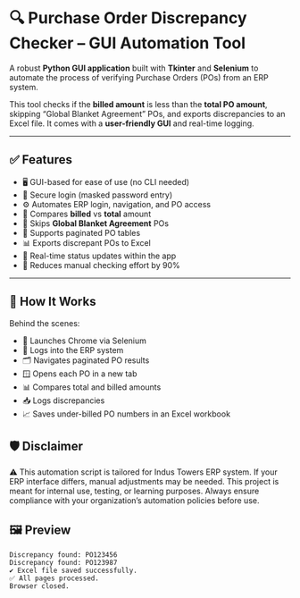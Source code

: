 # 🔍 Purchase Order Discrepancy Checker – GUI Automation Tool

A robust **Python GUI application** built with **Tkinter** and **Selenium** to automate the process of verifying Purchase Orders (POs) from an ERP system.

This tool checks if the **billed amount** is less than the **total PO amount**, skipping “Global Blanket Agreement” POs, and exports discrepancies to an Excel file. It comes with a **user-friendly GUI** and real-time logging.

---

## ✅ Features

- 🖥️ GUI-based for ease of use (no CLI needed)
- 🔐 Secure login (masked password entry)
- ⚙️ Automates ERP login, navigation, and PO access
- 🔎 Compares **billed** vs **total** amount
- 🚫 Skips **Global Blanket Agreement** POs
- 📄 Supports paginated PO tables
- 📊 Exports discrepant POs to Excel
- 💬 Real-time status updates within the app
- 💯 Reduces manual checking effort by 90%

---
## 🧠 How It Works

Behind the scenes:

- 🧭 Launches Chrome via Selenium
- 🔐 Logs into the ERP system
- 🗂 Navigates paginated PO results
- 🪟 Opens each PO in a new tab
- 📊 Compares total and billed amounts
- 📥 Logs discrepancies
- 📈 Saves under-billed PO numbers in an Excel workbook

## 🛡️ Disclaimer
⚠️ This automation script is tailored for Indus Towers ERP system.
If your ERP interface differs, manual adjustments may be needed.
This project is meant for internal use, testing, or learning purposes.
Always ensure compliance with your organization’s automation policies before use.

## 🖼️ Preview

```text
Discrepancy found: PO123456
Discrepancy found: PO123987
✔ Excel file saved successfully.
✅ All pages processed.
Browser closed.



